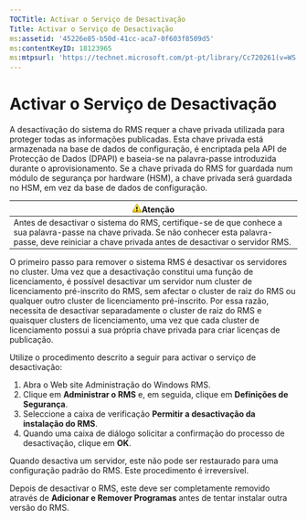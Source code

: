 ```yaml
---
TOCTitle: Activar o Serviço de Desactivação
Title: Activar o Serviço de Desactivação
ms:assetid: '45226e85-b50d-41cc-aca7-0f603f8509d5'
ms:contentKeyID: 18123965
ms:mtpsurl: 'https://technet.microsoft.com/pt-pt/library/Cc720261(v=WS.10)'
---
```


Activar o Serviço de Desactivação
=================================

A desactivação do sistema do RMS requer a chave privada utilizada para proteger todas as informações publicadas. Esta chave privada está armazenada na base de dados de configuração, é encriptada pela API de Protecção de Dados (DPAPI) e baseia-se na palavra-passe introduzida durante o aprovisionamento. Se a chave privada do RMS for guardada num módulo de segurança por hardware (HSM), a chave privada será guardada no HSM, em vez da base de dados de configuração.

| ![](images/Cc720261.Caution(WS.10).gif)Atenção                                                                                                                                     |
|-----------------------------------------------------------------------------------------------------------------------------------------------------------------------------------------------------------------|
| Antes de desactivar o sistema do RMS, certifique-se de que conhece a sua palavra-passe na chave privada. Se não conhecer esta palavra-passe, deve reiniciar a chave privada antes de desactivar o servidor RMS. |

O primeiro passo para remover o sistema RMS é desactivar os servidores no cluster. Uma vez que a desactivação constitui uma função de licenciamento, é possível desactivar um servidor num cluster de licenciamento pré-inscrito do RMS, sem afectar o cluster de raiz do RMS ou qualquer outro cluster de licenciamento pré-inscrito. Por essa razão, necessita de desactivar separadamente o cluster de raiz do RMS e quaisquer clusters de licenciamento, uma vez que cada cluster de licenciamento possui a sua própria chave privada para criar licenças de publicação.

Utilize o procedimento descrito a seguir para activar o serviço de desactivação:

1.  Abra o Web site Administração do Windows RMS.
2.  Clique em **Administrar o RMS** e, em seguida, clique em **Definições de Segurança**.
3.  Seleccione a caixa de verificação **Permitir a desactivação da instalação do RMS**.
4.  Quando uma caixa de diálogo solicitar a confirmação do processo de desactivação, clique em **OK**.

Quando desactiva um servidor, este não pode ser restaurado para uma configuração padrão do RMS. Este procedimento é irreversível.

Depois de desactivar o RMS, este deve ser completamente removido através de **Adicionar e Remover Programas** antes de tentar instalar outra versão do RMS.

